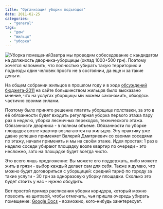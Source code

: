 ```yaml
---
title: "Организация уборки подъездов"
date: 2011-02-25
categories: 
  - "general"
tags: 
  - "дом"
  - "жильцы"
  - "уборка"
---
```


![Уборка помещений](http://shevchenko4a.brovary.org/wp-content/uploads/2011/02/uborka-pomescheniy.jpg "Уборка помещений")Завтра мы проводим собеседование с кандидатом на должность дворника-уборщицы (оклад 1000+500 грн). Поэтому хочется напомнить, что полностью убирать такую территорию и подъезды один человек просто не в состоянии, да еще и за такие деньги.

На общем собрании жильцов в прошлом году и в ходе [обсуждений бюджета-2011](http://shevchenko4a.brovary.org/byudjet-osbb-2011/) на сайте большинством жильцов было высказано мнение, что на услугах уборщицы мы можем сэкономить, обходясь частично своими силами.

Поэтому было принято решение платить уборщице полставки, за это в её обязанности будет входить регулярная уборка первого этажа пару раз в неделю, уборка лесничных переходов, технического этажа. Обязанности дворника - в полном объеме. <!--more--> Обязанности по уборке площадок возле квартир возлагаются на жильцов. Эту практику уже давно успешно применяет Валерий Дмитриевич со своими соседями по этажу, начали применять и мы на своём этаже. Идея простая: 1 раз в неделю соседи убирают площадку возле квартир по очереди - это несложно, зато на площадке будет всегда чисто.

Это всего лишь предложение: Вы можете его поддержать, либо можете жить в грязи - выбор каждый делает сам для себя. Также я думаю, что можно будет договориться с уборщицей: средний тариф по городу за такие услуги - 30 грн за одноразовую уборку площадки. Сколько это будет стоить у нас - нужно обсудить.

Вот простой пример расписания уборки коридора, который можно повесить на щитовой, чтобы отмечать, чья пришла очередь убирать помещение: [Google Docs](https://spreadsheets.google.com/ccc?key=0AhE2NQlPHqm_dGVYMVRYMUtCS3RGdlBZLTMyZ0hBMEE&hl=en_GB&authkey=CNXk5uoO) - возможно, кого-нибудь заинтересует.
